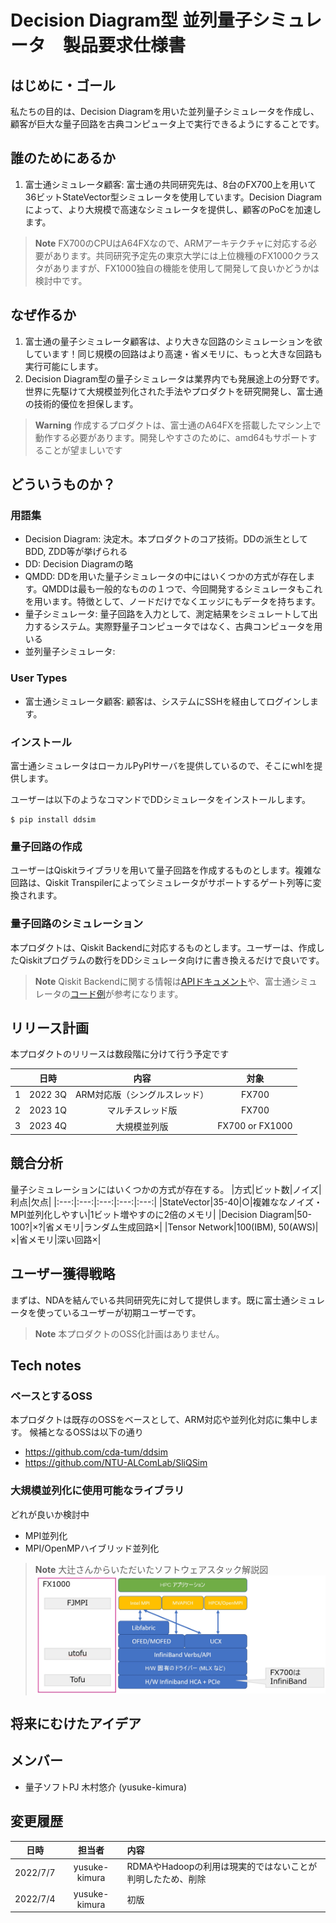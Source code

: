 # Decision Diagram型 並列量子シミュレータ　製品要求仕様書

## はじめに・ゴール
私たちの目的は、Decision Diagramを用いた並列量子シミュレータを作成し、顧客が巨大な量子回路を古典コンピュータ上で実行できるようにすることです。

## 誰のためにあるか
1. 富士通シミュレータ顧客: 富士通の共同研究先は、8台のFX700上を用いて36ビットStateVector型シミュレータを使用しています。Decision Diagramによって、より大規模で高速なシミュレータを提供し、顧客のPoCを加速します。

> **Note**
> FX700のCPUはA64FXなので、ARMアーキテクチャに対応する必要があります。共同研究予定先の東京大学には上位機種のFX1000クラスタがありますが、FX1000独自の機能を使用して開発して良いかどうかは検討中です。

## なぜ作るか
1. 富士通の量子シミュレータ顧客は、より大きな回路のシミュレーションを欲しています！同じ規模の回路はより高速・省メモリに、もっと大きな回路も実行可能にします。
1. Decision Diagram型の量子シミュレータは業界内でも発展途上の分野です。世界に先駆けて大規模並列化された手法やプロダクトを研究開発し、富士通の技術的優位を担保します。

> **Warning**
> 作成するプロダクトは、富士通のA64FXを搭載したマシン上で動作する必要があります。開発しやすさのために、amd64もサポートすることが望ましいです

## どういうものか？
### 用語集
* Decision Diagram: 決定木。本プロダクトのコア技術。DDの派生としてBDD, ZDD等が挙げられる
* DD: Decision Diagramの略
* QMDD: DDを用いた量子シミュレータの中にはいくつかの方式が存在します。QMDDは最も一般的なものの１つで、今回開発するシミュレータもこれを用います。特徴として、ノードだけでなくエッジにもデータを持ちます。
* 量子シミュレータ: 量子回路を入力として、測定結果をシミュレートして出力するシステム。実際野量子コンピュータではなく、古典コンピュータを用いる
* 並列量子シミュレータ: 
### User Types
* 富士通シミュレータ顧客: 顧客は、システムにSSHを経由してログインします。
### インストール
富士通シミュレータはローカルPyPIサーバを提供しているので、そこにwhlを提供します。

ユーザーは以下のようなコマンドでDDシミュレータをインストールします。
```
$ pip install ddsim
```

### 量子回路の作成
ユーザーはQiskitライブラリを用いて量子回路を作成するものとします。複雑な回路は、Qiskit Transpilerによってシミュレータがサポートするゲート列等に変換されます。

### 量子回路のシミュレーション
本プロダクトは、Qiskit Backendに対応するものとします。ユーザーは、作成したQiskitプログラムの数行をDDシミュレータ向けに書き換えるだけで良いです。

> **Note**
> Qiskit Backendに関する情報は[APIドキュメント](https://qiskit.org/documentation/apidoc/providers_models.html)や、富士通シミュレータの[コード例](https://github.labs.fujitsu.com/quantum-computing/qiskit-qulacs/blob/develop/src/qiskit_qulacs/qulacs_backend.py)が参考になります。

## リリース計画
本プロダクトのリリースは数段階に分けて行う予定です

||日時|内容|対象|
|:---:|:---:|:---:|:---:|
|1|2022 3Q|ARM対応版（シングルスレッド）|FX700|
|2|2023 1Q|マルチスレッド版|FX700|
|3|2023 4Q|大規模並列版|FX700 or FX1000|


## 競合分析
量子シミュレーションにはいくつかの方式が存在する。
|方式|ビット数|ノイズ|利点|欠点|
|:---:|:---:|:---:|:---:|:---:|
|StateVector|35-40|○|複雑ななノイズ・MPI並列化しやすい|1ビット増やすのに2倍のメモリ|
|Decision Diagram|50-100?|×?|省メモリ|ランダム生成回路×|
|Tensor Network|100(IBM), 50(AWS)|×|省メモリ|深い回路×|

## ユーザー獲得戦略
まずは、NDAを結んでいる共同研究先に対して提供します。既に富士通シミュレータを使っているユーザーが初期ユーザーです。

> **Note**
> 本プロダクトのOSS化計画はありません。

## Tech notes
### ベースとするOSS
本プロダクトは既存のOSSをベースとして、ARM対応や並列化対応に集中します。
候補となるOSSは以下の通り
* https://github.com/cda-tum/ddsim
* https://github.com/NTU-ALComLab/SliQSim


### 大規模並列化に使用可能なライブラリ
どれが良いか検討中
* MPI並列化
* MPI/OpenMPハイブリッド並列化

> **Note**
> 大辻さんからいただいたソフトウェアスタック解説図
> ![サンマの塩焼き](images/MPI_software_stack.jpg) 

## 将来にむけたアイデア

## メンバー
* 量子ソフトPJ 木村悠介 (yusuke-kimura)

## 変更履歴
|日時|担当者|内容|
|:---:|:---:|:---|
|2022/7/7|yusuke-kimura|RDMAやHadoopの利用は現実的ではないことが判明したため、削除|
|2022/7/4|yusuke-kimura|初版|
